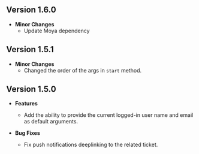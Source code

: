 ## Version 1.6.0
- **Minor Changes**
  - Update Moya dependency

## Version 1.5.1
- **Minor Changes**
  - Changed the order of the args in `start` method.

## Version 1.5.0
- **Features**
  - Add the ability to provide the current logged-in user name and email as default arguments.

- **Bug Fixes**
  - Fix push notifications deeplinking to the related ticket.